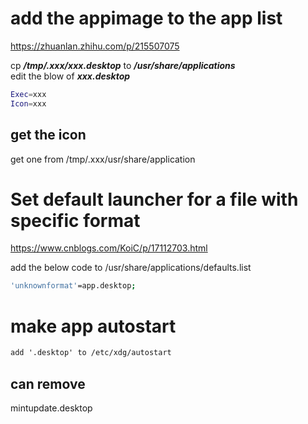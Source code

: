 # add the appimage to the app list
<https://zhuanlan.zhihu.com/p/215507075>  
  
cp ***/tmp/.xxx/xxx.desktop*** to ***/usr/share/applications***  
edit the blow of ***xxx.desktop***  
```bash
Exec=xxx
Icon=xxx
```
## get the icon
get one from /tmp/.xxx/usr/share/application  
# Set default launcher for a file with specific format
<https://www.cnblogs.com/KoiC/p/17112703.html>  
  
add the below code to /usr/share/applications/defaults.list  
```bash
'unknownformat'=app.desktop;
```
# make app autostart
```txt
add '.desktop' to /etc/xdg/autostart
```
## can remove
mintupdate.desktop